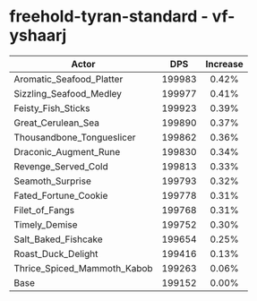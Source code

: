 # freehold-tyran-standard - vf-yshaarj
| Actor | DPS | Increase |
|---|:---:|:---:|
|Aromatic_Seafood_Platter|199983|0.42%|
|Sizzling_Seafood_Medley|199977|0.41%|
|Feisty_Fish_Sticks|199923|0.39%|
|Great_Cerulean_Sea|199890|0.37%|
|Thousandbone_Tongueslicer|199862|0.36%|
|Draconic_Augment_Rune|199830|0.34%|
|Revenge_Served_Cold|199813|0.33%|
|Seamoth_Surprise|199793|0.32%|
|Fated_Fortune_Cookie|199778|0.31%|
|Filet_of_Fangs|199768|0.31%|
|Timely_Demise|199752|0.30%|
|Salt_Baked_Fishcake|199654|0.25%|
|Roast_Duck_Delight|199416|0.13%|
|Thrice_Spiced_Mammoth_Kabob|199263|0.06%|
|Base|199152|0.00%|
